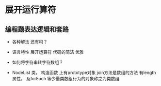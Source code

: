 # 展开运行算符
## 编程题表达逻辑和套路
- 各种解法
  还有吗？

- 语言特性
  展开运算符  代码的简洁  优雅

- 如何将字符串转字符数组？


- NodeList  类，  构造函数  上有prototype对象   join方法是数组的方法
  有length属性， 及forEach  等少量类数组行为的对象称之为类数组